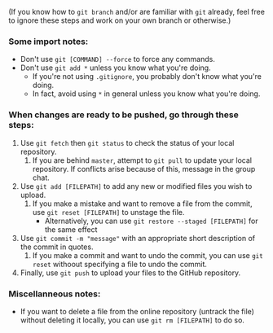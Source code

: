 (If you know how to `git branch` and/or are familiar with `git` already, feel free to ignore these steps and work on your own branch or otherwise.)

### Some import notes:

* Don't use `git [COMMAND] --force` to force any commands.
* Don't use `git add *` unless you know what you're doing.
    * If you're not using `.gitignore`, you probably don't know what you're doing.
    * In fact, avoid using `*` in general unless you know what you're doing.

### When changes are ready to be pushed, go through these steps:

1. Use `git fetch` then `git status` to check the status of your local repository.
   1. If you are behind `master`, attempt to `git pull` to update your local repository. If conflicts arise because of this, message in the group chat.
2. Use `git add [FILEPATH]` to add any new or modified files you wish to upload.
    1. If you make a mistake and want to remove a file from the commit, use `git reset [FILEPATH]` to unstage the file.
        * Alternatively, you can use `git restore --staged [FILEPATH]` for the same effect
3. Use `git commit -m "message"` with an appropriate short description of the commit in quotes.
    1. If you make a commit and want to undo the commit, you can use `git reset` withoout specifying a file to undo the commit.
4. Finally, use `git push` to upload your files to the GitHub repository.

### Miscellanneous notes:

* If you want to delete a file from the online repository (untrack the file) without deleting it locally, you can use `git rm [FILEPATH]` to do so.